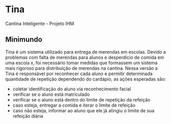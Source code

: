 # Tina
Cantina Inteligente - Projeto IHM

## Minimundo

Tina é um sistema utilizado para entrega de merendas em escolas. Devido a problemas com falta de merendas para alunos e desperdício de comida em uma escola x, foi necessário tomar medidas que formassem um sistema mais rigoroso para distribuição de merendas na cantina. Nessa versão a Tina é responsável por reconhecer cada aluno e permitir determinada quantidade de repetição dependendo do cardápio, as ações esperadas são:
- coletar identificação do aluno via reconhecimento facial
- verificar se o aluno está matriculado
- verificar se o aluno está dentro do limite de repetição da refeição
- caso esteja, entregar a comida e iterar o limite de refeição
- caso não esteja, informar ao aluno que ele já atingiu o limite de sua refeição diária

